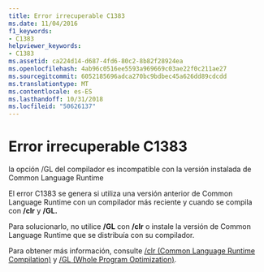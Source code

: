 ```yaml
---
title: Error irrecuperable C1383
ms.date: 11/04/2016
f1_keywords:
- C1383
helpviewer_keywords:
- C1383
ms.assetid: ca224d14-d687-4fd6-80c2-8b82f28924ea
ms.openlocfilehash: 4ab96c0516ee5593a969669c03ae22f0c211ae27
ms.sourcegitcommit: 6052185696adca270bc9bdbec45a626dd89cdcdd
ms.translationtype: MT
ms.contentlocale: es-ES
ms.lasthandoff: 10/31/2018
ms.locfileid: "50626137"
---
```

# <a name="fatal-error-c1383"></a>Error irrecuperable C1383

la opción /GL del compilador es incompatible con la versión instalada de Common Language Runtime

El error C1383 se genera si utiliza una versión anterior de Common Language Runtime con un compilador más reciente y cuando se compila con **/clr** y **/GL.**

Para solucionarlo, no utilice **/GL** con **/clr** o instale la versión de Common Language Runtime que se distribuía con su compilador.

Para obtener más información, consulte [/clr (Common Language Runtime Compilation)](../../build/reference/clr-common-language-runtime-compilation.md) y [/GL (Whole Program Optimization)](../../build/reference/gl-whole-program-optimization.md).